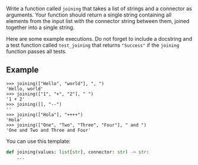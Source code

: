 Write a function called `joining` that takes a list of strings and a connector as arguments. Your
function should return a single string containing all elements from the input list with the connector
string between them, joined together into a single string.

Here are some example executions. Do not forget to include a docstring and a test function
called `test_joining` that returns `"Success"` if the `joining` function passes all tests.

## Example

```console?lang=python&prompt=>>>
>>> joining(["Hello", "world"], ", ")
'Hello, world'
>>> joining(["1", "+", "2"], " ")
'1 + 2'
>>> joining([], "--")
''
>>> joining(["Hola"], "++++")
'Hola'
>>> joining(["One", "Two", "Three", "Four"], " and ")
'One and Two and Three and Four'
```

You can use this template:

```python
def joining(values: list[str], connector: str) -> str:
    ...
```
